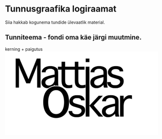# Tunnusgraafika logiraamat
Siia hakkab kogunema tundide ülevaatlik material.
## Tunniteema - fondi oma käe järgi muutmine.
kerning + paigutus
![Pilt](./pic1.png)